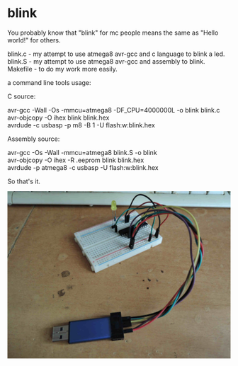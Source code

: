 # blink
You probably know that "blink" for mc people means the same as "Hello world!" for others.<br>

blink.c - my attempt to use atmega8 avr-gcc and c language to blink a led.<br>
blink.S - my attempt to use atmega8 avr-gcc and assembly to blink.<br>
Makefile - to do my work more easily.<br>

a command line tools usage:<br>

C source:<br>

avr-gcc -Wall -Os -mmcu=atmega8 -DF_CPU=4000000L -o blink blink.c<br>
avr-objcopy -O ihex blink blink.hex<br>
avrdude -c usbasp -p m8 -B 1 -U flash:w:blink.hex<br>

Assembly source:<br>

avr-gcc -Os -Wall -mmcu=atmega8 blink.S -o blink<br>
avr-objcopy -O ihex -R .eeprom blink blink.hex<br>
avrdude -p atmega8 -c usbasp -U flash:w:blink.hex<br>


So that's it.<br>

![screenshot](BLINK.JPG)
